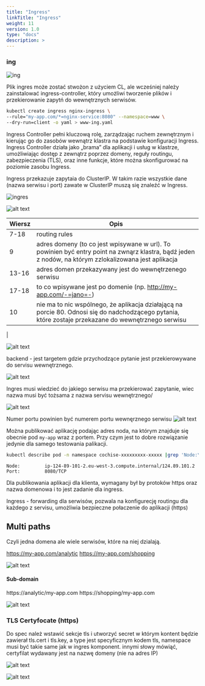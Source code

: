 ```yaml
---
title: "Ingress"
linkTitle: "Ingress"
weight: 11
version: 1.0
type: "docs"
description: >
---
```


### ing

![ing](../05-ingress/ing.png)

Plik ingres może zostać stwożon z użyciem CL, ale wcześniej należy zainstalować ingress-controller, który umożliwi tworzenie plików i przekierowanie zapytń do wewnętrznych serwisów.

```bash
kubectl create ingress nginx-ingress \ 
--rule="my-app.com/*=nginx-service:8080" --namespace=www \ 
--dry-run=client -o yaml > www-ing.yaml
```

Ingress Controller pełni kluczową rolę, zarządzając ruchem zewnętrznym i kierując go do zasobów wewnątrz klastra na podstawie konfiguracji Ingress. Ingress Controller działa jako „brama” dla aplikacji i usług w klastrze, umożliwiając dostęp z zewnątrz poprzez domeny, reguły routingu, zabezpieczenia (TLS), oraz inne funkcje, które można skonfigurować na poziomie zasobu Ingress.

Ingress przekazuje zapytaia do ClusterIP. W takim razie wszystkie dane (nazwa serwisu i port) zawate w ClusterIP muszą się znaleźć w Ingress.

![ingres](../05-ingress/ingres.png)

![alt text](image-1.png)

| Wiersz  | Opis            |
|---------|------------------|
| 7-18    | routing rules    |
| 9 | adres domeny (to co jest wpisywane w url). To powinien być entry point na zwnąrz klastra, bądź jeden z nodów, na którym zzlokalizowana jest aplikacja|  
| 13-16 | adres domen przekazywany jest do wewnętrzenego serwisu |
| 17-18 | to co wpisywane jest po domenie (np. http://my-app.com/-=jano=-)|
| 10 | nie ma to nic wspólnego, że aplikacja działającą na porcie 80. Odnosi się do nadchodzącego pytania, które zostaje przekazane do wewnętrznego serwisu |
|


![alt text](image-2.png)

backend - jest targetem gdzie przychodzące pytanie jest przekierowywane do servisu wewnętrznego.

![alt text](image-3.png)

Ingres musi wiedzieć do jakiego serwisu ma przekierować zapytanie, wiec nazwa musi być tożsama z nazwa servisu wewnętrznego/

![alt text](image-4.png)

Numer portu powinien być numerem portu wewnęrznego serwisu
![alt text](image-5.png)

Można publikować aplikację podając adres noda, na którym znajduje się obecnie pod   ```my-app``` wraz z portem.
Przy czym jest to dobre rozwiązanie jedynie dla samego testowania palikacji.

```bash
kubectl describe pod -n namespace cochise-xxxxxxxxx-xxxxx |grep 'Node:\|Port:'`
```

```
Node:         ip-124-89-101-2.eu-west-3.compute.internal/124.89.101.2
Port:         8080/TCP
```

Dla publikowania aplikacji dla klienta, wymagany był by protoków https oraz nazwa domenowa i to jest zadanie dla ingress.

Ingress -  forwarding dla serwisów, pozwala na konfigurecję routingu dla każdego z servisu, umożliwia bezpieczne połaczenie do aplikacji (https)

## Multi paths
Czyli jedna domena ale wiele serwisów, które na niej dzialają. 

https://my-app.com/analytic
https://my-app.com/shopping

![alt text](image-6.png)

#### Sub-domain
https://analytic/my-app.com
https://shopping/my-app.com

![alt text](image-7.png)

### TLS Certyfocate (https)

Do spec należ wstawić sekcje tls i utworzyć secret w którym kontent będzie zawierał tls.cert i tls.key, a type jest specyficznym kodem tls, namespace musi być takie same jak w ingres komponent. innymi słowy mówiąć, certyfilat wydawany jest na nazwę domeny (nie na adres IP)

![alt text](image-9.png)

![alt text](image-10.png)